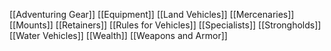 [[Adventuring Gear]]
[[Equipment]]
[[Land Vehicles]]
[[Mercenaries]]
[[Mounts]]
[[Retainers]]
[[Rules for Vehicles]]
[[Specialists]]
[[Strongholds]]
[[Water Vehicles]]
[[Wealth]]
[[Weapons and Armor]]
